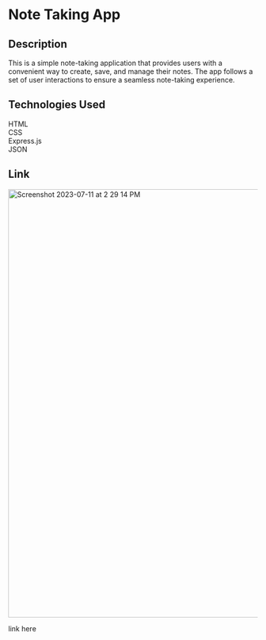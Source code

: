 # Note Taking App

## Description
This is a simple note-taking application that provides users with a convenient way to create, save, and manage their notes. The app follows a set of user interactions to ensure a seamless note-taking experience.

## Technologies Used
HTML 
<br />
CSS
<br />
Express.js 
<br />
JSON

## Link
<img width="863" alt="Screenshot 2023-07-11 at 2 29 14 PM" src="https://github.com/SamanthaJoy13/takeNotes/assets/123443185/35f06443-bd92-4d3b-85c1-24da3c459cc9">


link here

